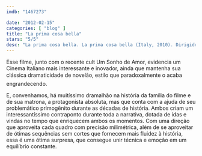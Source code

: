 ```yaml
---
imdb: "1467273"

date: "2012-02-15"
categories: [ "blog" ]
title: "La prima cosa bella"
stars: "5/5"
desc: "La prima cosa bella. La prima cosa bella (Italy, 2010). Dirigido por Paolo Virzì. Escrito por Paolo Virzì, Francesco Bruni, Francesco Piccolo. Com Valerio Mastandrea, Micaela Ramazzotti, Stefania Sandrelli, Marco Messeri, Sergio Albelli, Claudia Pandolfi, Fabrizia Sacchi, Aurora Frasca, Giacomo Bibbiani."
---
```

Esse filme, junto com o recente cult Um Sonho de Amor, evidencia um Cinema Italiano mais interessante e inovador, ainda que mantenha sua clássica dramaticidade de novelão, estilo que paradoxalmente o acaba engrandecendo.

E, convenhamos, há muitíssimo dramalhão na história da família do filme e de sua matrona, a protagonista absoluta, mas que conta com a ajuda de seu problemático primogênito durante as décadas de história. Ambos criam um interessantíssimo contraponto durante toda a narrativa, dotada de idas e vindas no tempo que enriquecem ambos os momentos.
Com uma direção que aproveita cada quadro com precisão milimétrica, além de se aproveitar de ótimas sequências sem cortes que fornecem mais fluidez à história, essa é uma ótima surpresa, que consegue unir técnica e emoção em um equilíbrio constante.


